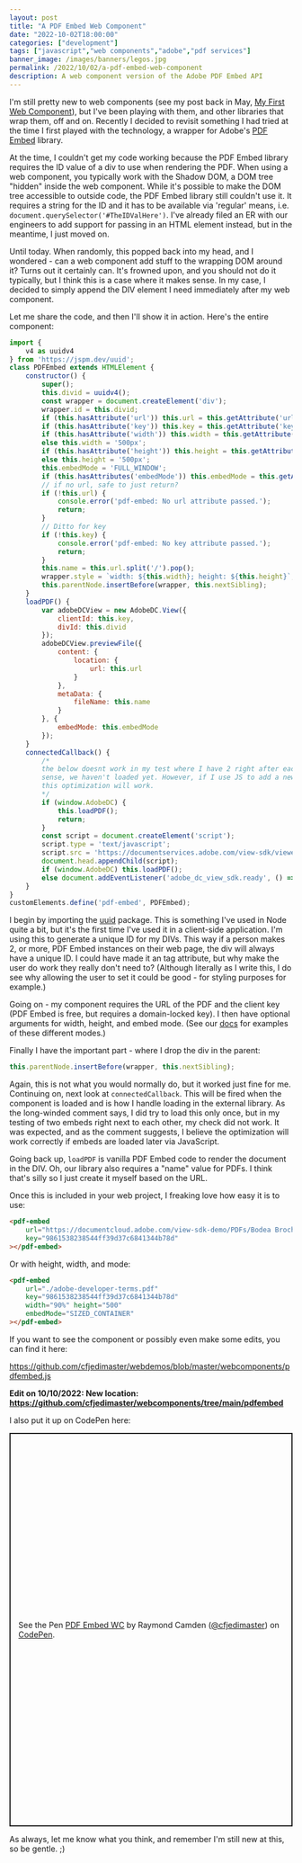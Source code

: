 ```yaml
---
layout: post
title: "A PDF Embed Web Component"
date: "2022-10-02T18:00:00"
categories: ["development"]
tags: ["javascript","web components","adobe","pdf services"]
banner_image: /images/banners/legos.jpg
permalink: /2022/10/02/a-pdf-embed-web-component
description: A web component version of the Adobe PDF Embed API
---
```


I'm still pretty new to web components (see my post back in May, [My First Web Component](https://www.raymondcamden.com/2022/05/18/my-first-web-component)), but I've been playing with them, and other libraries that wrap them, off and on. Recently I decided to revisit something I had tried at the time I first played with the technology, a wrapper for Adobe's [PDF Embed](https://developer.adobe.com/document-services/apis/pdf-embed/) library. 

At the time, I couldn't get my code working because the PDF Embed library requires the ID value of a div to use when rendering the PDF. When using a web component, you typically work with the Shadow DOM, a DOM tree "hidden" inside the web component. While it's possible to make the DOM tree accessible to outside code, the PDF Embed library still couldn't use it. It requires a string for the ID and it has to be available via 'regular' means, i.e. `document.querySelector('#TheIDValHere')`. I've already filed an ER with our engineers to add support for passing in an HTML element instead, but in the meantime, I just moved on. 

Until today. When randomly, this popped back into my head, and I wondered - can a web component add stuff to the wrapping DOM around it? Turns out it certainly can. It's frowned upon, and you should not do it typically, but I think this is a case where it makes sense. In my case, I decided to simply append the DIV element I need immediately after my web component. 

Let me share the code, and then I'll show it in action. Here's the entire component:

```js
import {
    v4 as uuidv4
} from 'https://jspm.dev/uuid';
class PDFEmbed extends HTMLElement {
    constructor() {
        super();
        this.divid = uuidv4();
        const wrapper = document.createElement('div');
        wrapper.id = this.divid;
        if (this.hasAttribute('url')) this.url = this.getAttribute('url');
        if (this.hasAttribute('key')) this.key = this.getAttribute('key');
        if (this.hasAttribute('width')) this.width = this.getAttribute('width');
        else this.width = '500px';
        if (this.hasAttribute('height')) this.height = this.getAttribute('height');
        else this.height = '500px';
        this.embedMode = 'FULL_WINDOW';
        if (this.hasAttributes('embedMode')) this.embedMode = this.getAttribute('embedMode');
        // if no url, safe to just return?
        if (!this.url) {
            console.error('pdf-embed: No url attribute passed.');
            return;
        }
        // Ditto for key
        if (!this.key) {
            console.error('pdf-embed: No key attribute passed.');
            return;
        }
        this.name = this.url.split('/').pop();
        wrapper.style = `width: ${this.width}; height: ${this.height}`;
        this.parentNode.insertBefore(wrapper, this.nextSibling);
    }
    loadPDF() {
        var adobeDCView = new AdobeDC.View({
            clientId: this.key,
            divId: this.divid
        });
        adobeDCView.previewFile({
            content: {
                location: {
                    url: this.url
                }
            },
            metaData: {
                fileName: this.name
            }
        }, {
            embedMode: this.embedMode
        });
    }
    connectedCallback() {
        /*
        the below doesnt work in my test where I have 2 right after each other, but it makes
        sense, we haven't loaded yet. However, if I use JS to add a new pdf-embed element, in theory, 
        this optimization will work.
        */
        if (window.AdobeDC) {
            this.loadPDF();
            return;
        }
        const script = document.createElement('script');
        script.type = 'text/javascript';
        script.src = 'https://documentservices.adobe.com/view-sdk/viewer.js';
        document.head.appendChild(script);
        if (window.AdobeDC) this.loadPDF();
        else document.addEventListener('adobe_dc_view_sdk.ready', () => this.loadPDF());
    }
}
customElements.define('pdf-embed', PDFEmbed);
```

I begin by importing the [uuid](https://www.npmjs.com/package/uuid) package. This is something I've used in Node quite a bit, but it's the first time I've used it in a client-side application. I'm using this to generate a unique ID for my DIVs. This way if a person makes 2, or more, PDF Embed instances on their web page, the div will always have a unique ID. I could have made it an tag attribute, but why make the user do work they really don't need to? (Although literally as I write this, I do see why allowing the user to set it could be good - for styling purposes for example.) 

Going on - my component requires the URL of the PDF and the client key (PDF Embed is free, but requires a domain-locked key). I then have optional arguments for width, height, and embed mode. (See our [docs](https://developer.adobe.com/document-services/docs/overview/pdf-embed-api/howtos/) for examples of these different modes.) 

Finally I have the important part - where I drop the div in the parent:

```js
this.parentNode.insertBefore(wrapper, this.nextSibling);
```

Again, this is not what you would normally do, but it worked just fine for me. Continuing on, next look at `connectedCallback`. This will be fired when the component is loaded and is how I handle loading in the external library. As the long-winded comment says, I did try to load this only once, but in my testing of two embeds right next to each other, my check did not work. It was expected, and as the comment suggests, I believe the optimization will work correctly if embeds are loaded later via JavaScript. 

Going back up, `loadPDF` is vanilla PDF Embed code to render the document in the DIV. Oh, our library also requires a "name" value for PDFs. I think that's silly so I just create it myself based on the URL. 

Once this is included in your web project, I freaking love how easy it is to use:

```html
<pdf-embed 
    url="https://documentcloud.adobe.com/view-sdk-demo/PDFs/Bodea Brochure.pdf" 
    key="9861538238544ff39d37c6841344b78d"
></pdf-embed>
```

Or with height, width, and mode:

```html
<pdf-embed 
    url="./adobe-developer-terms.pdf" 
    key="9861538238544ff39d37c6841344b78d" 
    width="90%" height="500"
    embedMode="SIZED_CONTAINER"
></pdf-embed>
```

If you want to see the component or possibly even make some edits, you can find it here: 

<https://github.com/cfjedimaster/webdemos/blob/master/webcomponents/pdfembed.js>

**Edit on 10/10/2022: New location: <https://github.com/cfjedimaster/webcomponents/tree/main/pdfembed>**

I also put it up on CodePen here:

<p class="codepen" data-height="700" data-default-tab="result" data-slug-hash="wvjjEWR" data-user="cfjedimaster" style="height: 700px; box-sizing: border-box; display: flex; align-items: center; justify-content: center; border: 2px solid; margin: 1em 0; padding: 1em;">
  <span>See the Pen <a href="https://codepen.io/cfjedimaster/pen/wvjjEWR">
  PDF Embed WC</a> by Raymond Camden (<a href="https://codepen.io/cfjedimaster">@cfjedimaster</a>)
  on <a href="https://codepen.io">CodePen</a>.</span>
</p>
<script async src="https://cpwebassets.codepen.io/assets/embed/ei.js"></script>

As always, let me know what you think, and remember I'm still new at this, so be gentle. ;)
